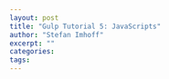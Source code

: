 ```yaml
---
layout: post
title: "Gulp Tutorial 5: JavaScripts"
author: "Stefan Imhoff"
excerpt: ""
categories:
tags:
---
```


